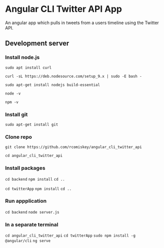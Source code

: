 # Angular CLI Twitter API App

An angular app which pulls in tweets from a users timeline using the Twitter API.

## Development server

### Install node.js

`sudo apt install curl`

`curl -sL https://deb.nodesource.com/setup_9.x | sudo -E bash -`

`sudo apt-get install nodejs build-essential`

`node -v`

`npm -v`


### Install git

`sudo apt-get install git`


### Clone repo

`git clone https://github.com/rcomiskey/angular_cli_twitter_api`

`cd angular_cli_twitter_api`


### Install packages

`cd backend`
`npm install`
`cd ..`

`cd twitterApp`
`npm install`
`cd ..`


### Run appplication

`cd backend`
`node server.js`


### In a separate terminal

`cd angular_cli_twitter_api`
`cd twitterApp`
`sudo npm install -g @angular/cli`
`ng serve`

